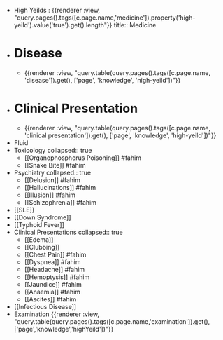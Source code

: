 - High Yeilds : {{renderer :view, "query.pages().tags([c.page.name,'medicine']).property('high-yeild').value('true').get().length"}}
  title:: Medicine
- # Disease
	- {{renderer :view, "query.table(query.pages().tags([c.page.name, 'disease']).get(), ['page', 'knowledge', 'high-yeild'])"}}
- # Clinical Presentation
	- {{renderer :view, "query.table(query.pages().tags([c.page.name, 'clinical presentation']).get(), ['page', 'knowledge', 'high-yeild'])"}}
- Fluid
- Toxicology
  collapsed:: true
	- [[Organophosphorus Poisoning]] #fahim
	- [[Snake Bite]] #fahim
- Psychiatry
  collapsed:: true
	- [[Delusion]] #fahim
	- [[Hallucinations]] #fahim
	- [[Illusion]] #fahim
	- [[Schizophrenia]] #fahim
- [[SLE]]
- [[Down Syndrome]]
- [[Typhoid Fever]]
- Clinical Presentations
  collapsed:: true
	- [[Edema]]
	- [[Clubbing]]
	- [[Chest Pain]] #fahim
	- [[Dyspnea]] #fahim
	- [[Headache]] #fahim
	- [[Hemoptysis]] #fahim
	- [[Jaundice]] #fahim
	- [[Anaemia]] #fahim
	- [[Ascites]] #fahim
- [[Infectious Disease]]
- Examination
  {{renderer :view, "query.table(query.pages().tags([c.page.name,'examination']).get(),['page','knowledge','highYeild'])"}}